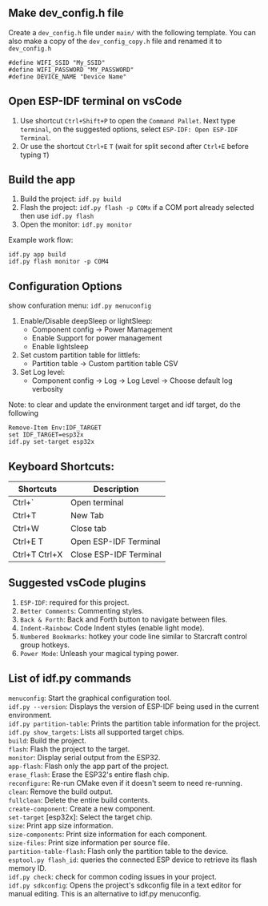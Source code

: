 ## Make dev_config.h file

Create a `dev_config.h` file under `main/` with the following template. You can also make a copy of the `dev_config_copy.h` file and renamed it to `dev_config.h`

```
#define WIFI_SSID "My_SSID"
#define WIFI_PASSWORD "MY_PASSWORD"
#define DEVICE_NAME "Device Name"
```

## Open ESP-IDF terminal on vsCode

1. Use shortcut `Ctrl+Shift+P` to open the `Command Pallet`. Next type `terminal`, on the suggested options, select `ESP-IDF: Open ESP-IDF Terminal`.
2. Or use the shortcut `Ctrl+E`  `T` (wait for split second after `Ctrl+E` before typing `T`)

## Build the app

1. Build the project: `idf.py build`
2. Flash the project: `idf.py flash -p COMx` if a COM port already selected then use `idf.py flash`
3. Open the monitor: `idf.py monitor`
   
Example work flow: <br>
```
idf.py app build
idf.py flash monitor -p COM4
```

## Configuration Options

show confuration menu: `idf.py menuconfig`

1. Enable/Disable deepSleep or lightSleep:
   - Component config -> Power Mamagement 
   - Enable Support for power management
   - Enable lightsleep 
2. Set custom partition table for littlefs:
   - Partition table -> Custom partition table CSV
3. Set Log level:
   - Component config -> Log -> Log Level -> Choose default log verbosity
  

Note: to clear and update the environment target and idf target, do the following<br>
```
Remove-Item Env:IDF_TARGET
set IDF_TARGET=esp32x
idf.py set-target esp32x
```

## Keyboard Shortcuts:

| Shortcuts       | Description |
| --------------- | --------- |
|Ctrl+`           | Open terminal |
|Ctrl+T           | New Tab |
|Ctrl+W           | Close tab |
|Ctrl+E T         | Open ESP-IDF Terminal |
|Ctrl+T Ctrl+X    | Close ESP-IDF Terminal |

## Suggested vsCode plugins

1. `ESP-IDF`: required for this project.
2. `Better Comments`: Commenting styles.
3. `Back & Forth`: Back and Forth button to navigate between files. 
4. `Indent-Rainbow`: Code Indent styles (enable light mode).
5. `Numbered Bookmarks`: hotkey your code line similar to Starcraft control group hotkeys.
6. `Power Mode`: Unleash your magical typing power.


## List of idf.py commands

`menuconfig`: Start the graphical configuration tool.<br>
`idf.py --version`: Displays the version of ESP-IDF being used in the current environment.<br>
`idf.py partition-table`: Prints the partition table information for the project.<br>
`idf.py show_targets`: Lists all supported target chips.<br>
`build`: Build the project.<br>
`flash`: Flash the project to the target.<br>
`monitor`: Display serial output from the ESP32.<br>
`app-flash`: Flash only the app part of the project.<br>
`erase_flash`: Erase the ESP32's entire flash chip.<br>
`reconfigure`: Re-run CMake even if it doesn't seem to need re-running.<br>
`clean`: Remove the build output.<br>
`fullclean`: Delete the entire build contents.<br>
`create-component`: Create a new component.<br>
`set-target` [esp32x]: Select the target chip.<br>
`size`: Print app size information.<br>
`size-components`: Print size information for each component.<br>
`size-files`: Print size information per source file.<br>
`partition-table-flash`: Flash only the partition table to the device.<br>
`esptool.py flash_id`: queries the connected ESP device to retrieve its flash memory ID.<br>
`idf.py check`: check for common coding issues in your project.<br>
`idf.py sdkconfig`: Opens the project's sdkconfig file in a text editor for manual editing. This is an alternative to idf.py menuconfig.<br>